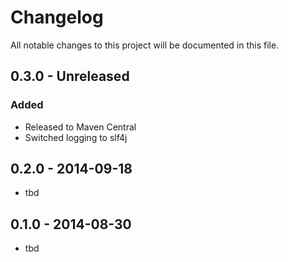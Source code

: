 # Changelog
All notable changes to this project will be documented in this file.

## 0.3.0 - Unreleased
### Added
- Released to Maven Central
- Switched logging to slf4j

## 0.2.0 - 2014-09-18
- tbd

## 0.1.0 - 2014-08-30
- tbd
